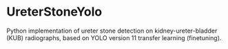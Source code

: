 # UreterStoneYolo
Python implementation of ureter stone detection on kidney-ureter-bladder (KUB) radiographs, based on YOLO version 11 transfer learning (finetuning).
